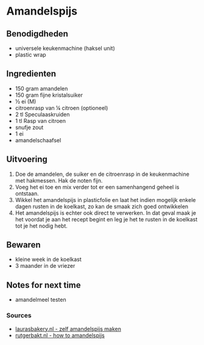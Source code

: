# Amandelspijs


## Benodigdheden

* universele keukenmachine (haksel unit)
* plastic wrap

## Ingredienten

* 150 gram amandelen
* 150 gram fijne kristalsuiker
* ½ ei (M)
* citroenrasp van ¼ citroen (optioneel)
* 2 tl Speculaaskruiden
* 1 tl Rasp van citroen
* snufje zout
* 1 ei
* amandelschaafsel


## Uitvoering

1. Doe de amandelen, de suiker en de citroenrasp in de keukenmachine met hakmessen. Hak de noten fijn.
2. Voeg het ei toe en mix verder tot er een samenhangend geheel is ontstaan.
3. Wikkel het amandelspijs in plasticfolie en laat het indien mogelijk enkele dagen rusten in de koelkast, zo kan de smaak zich goed ontwikkelen
4. Het amandelspijs is echter ook direct te verwerken. In dat geval maak je het voordat je aan het recept begint en leg je het te rusten in de koelkast tot je het nodig hebt.

## Bewaren

* kleine week in de koelkast
* 3 maander in de vriezer

## Notes for next time

- amandelmeel testen

### Sources
* [laurasbakery.nl - zelf amandelspijs maken](https://www.laurasbakery.nl/zelf-amandelspijs-maken/)
* [rutgerbakt.nl - how to amandelspijs](https://rutgerbakt.nl/basisrecepten/how-to-amandelspijs/)
